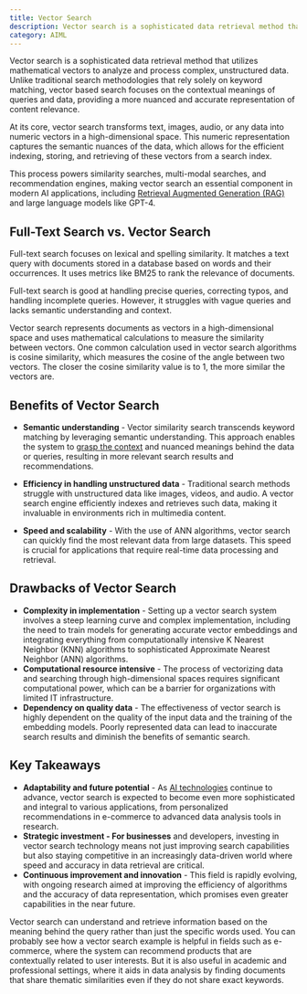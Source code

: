 ```yaml
---
title: Vector Search
description: Vector search is a sophisticated data retrieval method that utilizes mathematical vectors to analyze and process complex, unstructured data. Learn more about vector search, its benefits, drawbacks, and key takeaways.
category: AIML
---
```


Vector search is a sophisticated data retrieval method that utilizes mathematical vectors to analyze and process complex, unstructured data. Unlike traditional search methodologies that rely solely on keyword matching, vector based search focuses on the contextual meanings of queries and data, providing a more nuanced and accurate representation of content relevance.

At its core, vector search transforms text, images, audio, or any data into numeric vectors in a high-dimensional space. This numeric representation captures the semantic nuances of the data, which allows for the efficient indexing, storing, and retrieving of these vectors from a search index.

This process powers similarity searches, multi-modal searches, and recommendation engines, making vector search an essential component in modern AI applications, including [Retrieval Augmented Generation (RAG)](https://code.pieces.app/blog/retrieval-augmented-generation-for-curation) and large language models like GPT-4.

## Full-Text Search vs. Vector Search
Full-text search focuses on lexical and spelling similarity. It matches a text query with documents stored in a database based on words and their occurrences. It uses metrics like BM25 to rank the relevance of documents.

Full-text search is good at handling precise queries, correcting typos, and handling incomplete queries. However, it struggles with vague queries and lacks semantic understanding and context.

Vector search represents documents as vectors in a high-dimensional space and uses mathematical calculations to measure the similarity between vectors. One common calculation used in vector search algorithms is cosine similarity, which measures the cosine of the angle between two vectors. The closer the cosine similarity value is to 1, the more similar the vectors are.

## Benefits of Vector Search
- **Semantic understanding** - Vector similarity search transcends keyword matching by leveraging semantic understanding. This approach enables the system to [grasp the context](https://code.pieces.app/blog/ai-context-making-the-most-out-of-your-llm-context-length) and nuanced meanings behind the data or queries, resulting in more relevant search results and recommendations.

- **Efficiency in handling unstructured data** - Traditional search methods struggle with unstructured data like images, videos, and audio. A vector search engine efficiently indexes and retrieves such data, making it invaluable in environments rich in multimedia content.

- **Speed and scalability** - With the use of ANN algorithms, vector search can quickly find the most relevant data from large datasets. This speed is crucial for applications that require real-time data processing and retrieval.

## Drawbacks of Vector Search
- **Complexity in implementation** - Setting up a vector search system involves a steep learning curve and complex implementation, including the need to train models for generating accurate vector embeddings and integrating everything from computationally intensive K Nearest Neighbor (KNN) algorithms to sophisticated Approximate Nearest Neighbor (ANN) algorithms.
- **Computational resource intensive** - The process of vectorizing data and searching through high-dimensional spaces requires significant computational power, which can be a barrier for organizations with limited IT infrastructure.
- **Dependency on quality data** - The effectiveness of vector search is highly dependent on the quality of the input data and the training of the embedding models. Poorly represented data can lead to inaccurate search results and diminish the benefits of semantic search.

## Key Takeaways
- **Adaptability and future potential** - As [AI technologies](https://code.pieces.app/blog/evolution-of-ai-software-development) continue to advance, vector search is expected to become even more sophisticated and integral to various applications, from personalized recommendations in e-commerce to advanced data analysis tools in research.
- **Strategic investment - For businesses** and developers, investing in vector search technology means not just improving search capabilities but also staying competitive in an increasingly data-driven world where speed and accuracy in data retrieval are critical.
- **Continuous improvement and innovation** - This field is rapidly evolving, with ongoing research aimed at improving the efficiency of algorithms and the accuracy of data representation, which promises even greater capabilities in the near future.

Vector search can understand and retrieve information based on the meaning behind the query rather than just the specific words used. You can probably see how a vector search example is helpful in fields such as e-commerce, where the system can recommend products that are contextually related to user interests. But it is also useful in academic and professional settings, where it aids in data analysis by finding documents that share thematic similarities even if they do not share exact keywords. 
